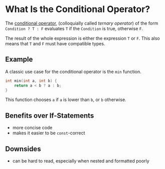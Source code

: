 # What Is the Conditional Operator?

The [conditional operator](https://en.cppreference.com/w/cpp/language/operator_other#Conditional_operator),
(colloquially called _ternary operator_)
of the form `Condition ? T : F` evaluates `T` if the `Condition` is true, otherwise `F`.

The result of the whole expression is either the expression `T` or `F`.
This also means that `T` and `F` must have compatible types.

## Example

A classic use case for the conditional operator is the `min` function.
```cpp
int min(int a, int b) {
    return a < b ? a : b;
}
```
This function chooses `a` if `a` is lower than `b`, or `b` otherwise.

<!-- inline -->
## Benefits over If-Statements
- more concise code
- makes it easier to be `const`-correct

<!-- inline -->
## Downsides
- can be hard to read, especially when nested and formatted poorly

